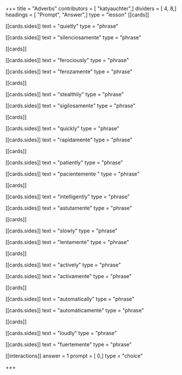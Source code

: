 +++
title = "Adverbs"
contributors = [ "katyauchter",]
dividers = [ 4, 8,]
headings = [ "Prompt", "Answer",]
type = "lesson"
[[cards]]

[[cards.sides]]
text = "quietly"
type = "phrase"

[[cards.sides]]
text = "silenciosamente"
type = "phrase"

[[cards]]

[[cards.sides]]
text = "ferociously"
type = "phrase"

[[cards.sides]]
text = "ferozamente"
type = "phrase"

[[cards]]

[[cards.sides]]
text = "stealthily"
type = "phrase"

[[cards.sides]]
text = "sigilosamente"
type = "phrase"

[[cards]]

[[cards.sides]]
text = "quickly"
type = "phrase"

[[cards.sides]]
text = "rapidamente"
type = "phrase"

[[cards]]

[[cards.sides]]
text = "patiently"
type = "phrase"

[[cards.sides]]
text = "pacientemente "
type = "phrase"

[[cards]]

[[cards.sides]]
text = "intelligently"
type = "phrase"

[[cards.sides]]
text = "astutamente"
type = "phrase"

[[cards]]

[[cards.sides]]
text = "slowly"
type = "phrase"

[[cards.sides]]
text = "lentamente"
type = "phrase"

[[cards]]

[[cards.sides]]
text = "actively"
type = "phrase"

[[cards.sides]]
text = "activamente"
type = "phrase"

[[cards]]

[[cards.sides]]
text = "automatically"
type = "phrase"

[[cards.sides]]
text = "automáticamente"
type = "phrase"

[[cards]]

[[cards.sides]]
text = "loudly"
type = "phrase"

[[cards.sides]]
text = "fuertemente"
type = "phrase"

[[interactions]]
answer = 1
prompt = [ 0,]
type = "choice"

+++
